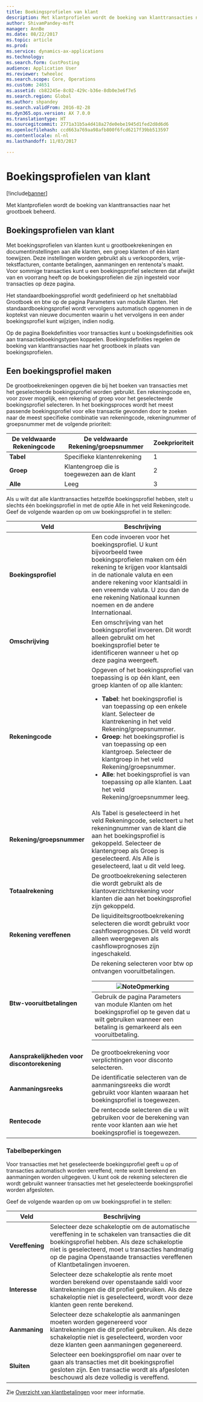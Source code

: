 ```yaml
---
title: Boekingsprofielen van klant
description: Met klantprofielen wordt de boeking van klanttransacties naar het grootboek beheerd.
author: ShivamPandey-msft
manager: AnnBe
ms.date: 08/22/2017
ms.topic: article
ms.prod: 
ms.service: dynamics-ax-applications
ms.technology: 
ms.search.form: CustPosting
audience: Application User
ms.reviewer: twheeloc
ms.search.scope: Core, Operations
ms.custom: 24651
ms.assetid: cb82245e-8c02-429c-b36e-8db0e3e6f7e5
ms.search.region: Global
ms.author: shpandey
ms.search.validFrom: 2016-02-28
ms.dyn365.ops.version: AX 7.0.0
ms.translationtype: HT
ms.sourcegitcommit: 2771a31b5a4d418a27de0ebe1945d1fed2d8d6d6
ms.openlocfilehash: ccd663a769aa98afb800f6fcd6217f39bb513597
ms.contentlocale: nl-nl
ms.lasthandoff: 11/03/2017

---
```


# <a name="customer-posting-profiles"></a>Boekingsprofielen van klant

[!include[banner](../includes/banner.md)]


Met klantprofielen wordt de boeking van klanttransacties naar het grootboek beheerd.

<a name="customer-posting-profiles"></a>Boekingsprofielen van klant
-------------------------

Met boekingsprofielen van klanten kunt u grootboekrekeningen en documentinstellingen aan alle klanten, een groep klanten of één klant toewijzen. Deze instellingen worden gebruikt als u verkooporders, vrije-tekstfacturen, contante betalingen, aanmaningen en rentenota's maakt. Voor sommige transacties kunt u een boekingsprofiel selecteren dat afwijkt van en voorrang heeft op de boekingsprofielen die zijn ingesteld voor transacties op deze pagina. 

Het standaardboekingsprofiel wordt gedefinieerd op het sneltabblad Grootboek en btw op de pagina Parameters van module Klanten. Het standaardboekingsprofiel wordt vervolgens automatisch opgenomen in de koptekst van nieuwe documenten waarin u het vervolgens in een ander boekingsprofiel kunt wijzigen, indien nodig.

Op de pagina Boekdefinities voor transacties kunt u boekingsdefinities ook aan transactieboekingstypen koppelen. Boekingsdefinities regelen de boeking van klanttransacties naar het grootboek in plaats van boekingsprofielen.

## <a name="creating-a-posting-profile"></a>Een boekingsprofiel maken
De grootboekrekeningen opgeven die bij het boeken van transacties met het geselecteerde boekingsprofiel worden gebruikt. Een rekeningcode en, voor zover mogelijk, een rekening of groep voor het geselecteerde boekingsprofiel selecteren. In het boekingsproces wordt het meest passende boekingsprofiel voor elke transactie gevonden door te zoeken naar de meest specifieke combinatie van rekeningcode, rekeningnummer of groepsnummer met de volgende prioriteit:

| De veldwaarde **Rekeningcode** | De veldwaarde **Rekening/groepsnummer**            | Zoekprioriteit |
|------------------------------|-------------------------------------------------|-----------------|
| **Tabel**                    | Specifieke klantenrekening                       | 1               |
| **Groep**                    | Klantengroep die is toegewezen aan de klant | 2               |
| **Alle**                      | Leeg                                           | 3               |

Als u wilt dat alle klanttransacties hetzelfde boekingsprofiel hebben, stelt u slechts één boekingsprofiel in met de optie Alle in het veld Rekeningcode. Geef de volgende waarden op om uw boekingsprofiel in te stellen:

<table>
<thead>
<tr class="header">
<th>Veld</th>
<th>Beschrijving</th>
</tr>
</thead>
<tbody>
<tr class="odd">
<td><strong>Boekingsprofiel</strong></td>
<td>Een code invoeren voor het boekingsprofiel. U kunt bijvoorbeeld twee boekingsprofielen maken om één rekening te krijgen voor klantsaldi in de nationale valuta en een andere rekening voor klantsaldi in een vreemde valuta. U zou dan de ene rekening Nationaal kunnen noemen en de andere Internationaal.</td>
</tr>
<tr class="even">
<td><strong>Omschrijving</strong></td>
<td>Een omschrijving van het boekingsprofiel invoeren. Dit wordt alleen gebruikt om het boekingsprofiel beter te identificeren wanneer u het op deze pagina weergeeft.</td>
</tr>
<tr class="odd">
<td><strong>Rekeningcode</strong></td>
<td>Opgeven of het boekingsprofiel van toepassing is op één klant, een groep klanten of op alle klanten:
<ul>
<li><strong>Tabel</strong>: het boekingsprofiel is van toepassing op een enkele klant. Selecteer de klantrekening in het veld Rekening/groepsnummer.</li>
<li><strong>Groep</strong>: het boekingsprofiel is van toepassing op een klantgroep. Selecteer de klantgroep in het veld Rekening/groepsnummer.</li>
<li><strong>Alle</strong>: het boekingsprofiel is van toepassing op alle klanten. Laat het veld Rekening/groepsnummer leeg.</li>
</ul></td>
</tr>
<tr class="even">
<td><strong>Rekening/groepsnummer</strong></td>
<td>Als Tabel is geselecteerd in het veld Rekeningcode, selecteert u het rekeningnummer van de klant die aan het boekingsprofiel is gekoppeld. Selecteer de klantengroep als Groep is geselecteerd. Als Alle is geselecteerd, laat u dit veld leeg.</td>
</tr>
<tr class="odd">
<td><strong>Totaalrekening</strong></td>
<td>De grootboekrekening selecteren die wordt gebruikt als de klantoverzichtsrekening voor klanten die aan het boekingsprofiel zijn gekoppeld.</td>
</tr>
<tr class="even">
<td><strong>Rekening vereffenen</strong></td>
<td>De liquiditeitsgrootboekrekening selecteren die wordt gebruikt voor cashflowprognoses. Dit veld wordt alleen weergegeven als cashflowprognoses zijn ingeschakeld.</td>
</tr>
<tr class="odd">
<td><strong>Btw-vooruitbetalingen</strong></td>
<td>De rekening selecteren voor btw op ontvangen vooruitbetalingen.
<div class="alert">
<table>
<thead>
<tr class="header">
<th><img src="https://i-technet.sec.s-msft.com/areas/global/content/clear.gif" title="Opmerking" alt="Note" id="alert_note" class="cl_IC101471" /><strong>Opmerking</strong></th>
</tr>
</thead>
<tbody>
<tr class="odd">
<td>Gebruik de pagina Parameters van module Klanten om het boekingsprofiel op te geven dat u wilt gebruiken wanneer een betaling is gemarkeerd als een vooruitbetaling.</td>
</tr>
</tbody>
</table>
</div></td>
</tr>
<tr class="even">
<td><strong>Aansprakelijkheden voor discontorekening</strong></td>
<td>De grootboekrekening voor verplichtingen voor disconto selecteren.</td>
</tr>
<tr class="odd">
<td><strong>Aanmaningsreeks</strong></td>
<td>De identificatie selecteren van de aanmaningsreeks die wordt gebruikt voor klanten waaraan het boekingsprofiel is toegewezen.</td>
</tr>
<tr class="even">
<td><strong>Rentecode</strong></td>
<td>De rentecode selecteren die u wilt gebruiken voor de berekening van rente voor klanten aan wie het boekingsprofiel is toegewezen.</td>
</tr>
</tbody>
</table>

### 

### <a name="table-restrictions"></a>**Tabelbeperkingen**

Voor transacties met het geselecteerde boekingsprofiel geeft u op of transacties automatisch worden vereffend, rente wordt berekend en aanmaningen worden uitgegeven. U kunt ook de rekening selecteren die wordt gebruikt wanneer transacties met het geselecteerde boekingsprofiel worden afgesloten.

Geef de volgende waarden op om uw boekingsprofiel in te stellen:

| Veld                 | Beschrijving                                                                                                                                                                                                                                        |
|-----------------------|----------------------------------------------------------------------------------------------------------------------------------------------------------------------------------------------------------------------------------------------------|
| **Vereffening**        | Selecteer deze schakeloptie om de automatische vereffening in te schakelen van transacties die dit boekingsprofiel hebben. Als deze schakeloptie niet is geselecteerd, moet u transacties handmatig op de pagina Openstaande transacties vereffenen of Klantbetalingen invoeren. |
| **Interesse**          | Selecteer deze schakeloptie als rente moet worden berekend over openstaande saldi voor klantrekeningen die dit profiel gebruiken. Als deze schakeloptie niet is geselecteerd, wordt voor deze klanten geen rente berekend.                                           |
| **Aanmaning** | Selecteer deze schakeloptie als aanmaningen moeten worden gegenereerd voor klantrekeningen die dit profiel gebruiken. Als deze schakeloptie niet is geselecteerd, worden voor deze klanten geen aanmaningen gegenereerd.                                                 |
| **Sluiten**             | Selecteer een boekingsprofiel om naar over te gaan als transacties met dit boekingsprofiel gesloten zijn. Een transactie wordt als afgesloten beschouwd als deze volledig is vereffend.                                                                           |



Zie [Overzicht van klantbetalingen](../cash-bank-management/tasks/customer-payment-overview.md) voor meer informatie.


